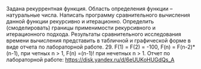 Задана рекуррентная функция. Область определения функции – натуральные числа. Написать программу сравнительного
вычисления данной функции рекурсивно и итерационно. Определить (смоделировать) границы применимости рекурсивного
и итерационного подхода. Результаты сравнительного исследования времени вычисления представить в табличной и
графической форме в виде отчета по лабораторной работе.
29. F(1) = F(2) = -100, F(n) = F(n-2)*(n-1), при четных n > 1, F(n) =(n-1)! при нечетных n > 1.
Отчет по лабораторной работе:
https://disk.yandex.ru/d/6eUUKoHUGdQs_A


